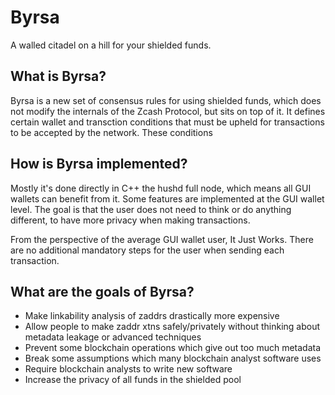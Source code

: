 # Byrsa 

A walled citadel on a hill for your shielded funds.

## What is Byrsa?

Byrsa is a new set of consensus rules for using shielded funds, which does
not modify the internals of the Zcash Protocol, but sits on top
of it. It defines certain wallet and transction conditions that
must be upheld for transactions to be accepted by the network.
These conditions

## How is Byrsa implemented?

Mostly it's done directly in C++ the hushd full node, which means
all GUI wallets can benefit from it. Some features are implemented
at the GUI wallet level. The goal is that the user does not need
to think or do anything different, to have more privacy when
making transactions.

From the perspective of the average GUI wallet user, It Just Works.
There are no additional mandatory steps for the user when sending
each transaction.

## What are the goals of Byrsa?

 * Make linkability analysis of zaddrs drastically more expensive
 * Allow people to make zaddr xtns safely/privately without thinking about
   metadata leakage or advanced techniques
 * Prevent some blockchain operations which give out too much metadata
 * Break some assumptions which many blockchain analyst software uses
 * Require blockchain analysts to write new software
 * Increase the privacy of all funds in the shielded pool

